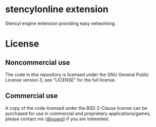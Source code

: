 # stencylonline extension

Stencyl engine extension providing easy networking.

# License

## Noncommercial use

The code in this repository is licensed under the GNU General Public License version 3, see "LICENSE" for the full license.

## Commercial use

A copy of the code licensed under the BSD 2-Clause license can be purchased for use in commercial and proprietary applications/games, please contact me ([@yuwui](https://github.com/yuwui)) if you are interested.

